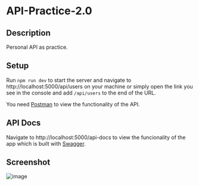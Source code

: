 # API-Practice-2.0

## Description
Personal API as practice.

## Setup
Run ```npm run dev``` to start the server and navigate to http://localhost:5000/api/users on your machine or simply open the link you see in the console and add ```/api/users``` to the end of the URL.

You need [Postman](https://www.postman.com/) to view the functionality of the API.

## API Docs
Navigate to http://localhost:5000/api-docs to view the funcionality of the app which is built with [Swagger](https://swagger.io/).

## Screenshot
![image](https://user-images.githubusercontent.com/88039431/152688766-7e918aa7-717f-4a69-be6b-1222e4fda5ec.png)
